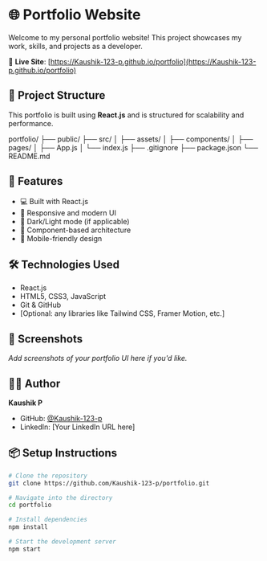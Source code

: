 # 🌐 Portfolio Website

Welcome to my personal portfolio website! This project showcases my work, skills, and projects as a developer.

🔗 **Live Site**: [https://Kaushik-123-p.github.io/portfolio](https://Kaushik-123-p.github.io/portfolio)

## 📁 Project Structure

This portfolio is built using **React.js** and is structured for scalability and performance.

portfolio/
├── public/
├── src/
│ ├── assets/
│ ├── components/
│ ├── pages/
│ ├── App.js
│ └── index.js
├── .gitignore
├── package.json
└── README.md

## 🚀 Features

- 💻 Built with React.js
- 🎨 Responsive and modern UI
- 🌙 Dark/Light mode (if applicable)
- 🧩 Component-based architecture
- 📱 Mobile-friendly design

## 🛠️ Technologies Used

- React.js
- HTML5, CSS3, JavaScript
- Git & GitHub
- [Optional: any libraries like Tailwind CSS, Framer Motion, etc.]

## 📸 Screenshots

_Add screenshots of your portfolio UI here if you'd like._

## 🧑‍💻 Author

**Kaushik P**

- GitHub: [@Kaushik-123-p](https://github.com/Kaushik-123-p)
- LinkedIn: [Your LinkedIn URL here]

## 📦 Setup Instructions

```bash
# Clone the repository
git clone https://github.com/Kaushik-123-p/portfolio.git

# Navigate into the directory
cd portfolio

# Install dependencies
npm install

# Start the development server
npm start
```
